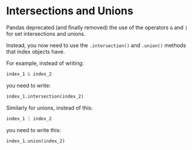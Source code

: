 # Intersections and Unions
Pandas deprecated (and finally removed) the use of the operators `&` and `|` for set intersections and unions.

Instead, you now need to use the `.intersection()` and `.union()` methods that index objects have.

For example, instead of writing:

```python
index_1 & index_2
```

you need to write:

```python
index_1.intersection(index_2)
```

Similarly for unions, instead of this:

```python
index_1 | index_2
```

you need to write this:

```python
index_1.union(index_2)
```

